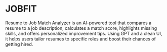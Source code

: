 # JOBFIT
Resume to Job Match Analyzer is an AI-powered tool that compares a resume to a job description, calculates a match score, highlights missing skills, and offers personalized improvement tips. Using GPT and a clean UI, it helps users tailor resumes to specific roles and boost their chances of getting hired.
